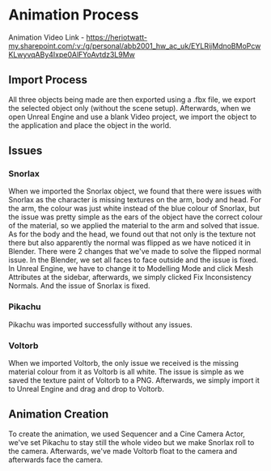 # Animation Process

Animation Video Link - https://heriotwatt-my.sharepoint.com/:v:/g/personal/abb2001_hw_ac_uk/EYLRijMdnoBMoPcwKLwyvqABy4Ixpe0AlFYoAvtdz3L9Mw

## Import Process

All three objects being made are then exported using a .fbx file, we export the selected object only (without the scene setup). Afterwards, when we open Unreal Engine and use a blank Video project, we import the object to the application and place the object in the world.

## Issues

### Snorlax

When we imported the Snorlax object, we found that there were issues with Snorlax as the character is missing textures on the arm, body and head. For the arm, the colour was just white instead of the blue colour of Snorlax, but the issue was pretty simple as the ears of the object have the correct colour of the material, so we applied the material to the arm and solved that issue. As for the body and the head, we found out that not only is the texture not there but also apparently the normal was flipped as we have noticed it in Blender. There were 2 changes that we've made to solve the flipped normal issue. In the Blender, we set all faces to face outside and the issue is fixed. In Unreal Engine, we have to change it to Modelling Mode and click Mesh Attributes at the sidebar, afterwards, we simply clicked Fix Inconsistency Normals. And the issue of Snorlax is fixed. 

### Pikachu

Pikachu was imported successfully without any issues.

### Voltorb

When we imported Voltorb, the only issue we received is the missing material colour from it as Voltorb is all white. The issue is simple as we saved the texture paint of Voltorb to a PNG. Afterwards, we simply import it to Unreal Engine and drag and drop to Voltorb.

## Animation Creation

To create the animation, we used Sequencer and a Cine Camera Actor, we've set Pikachu to stay still the whole video but we make Snorlax roll to the camera. Afterwards, we've made Voltorb float to the camera and afterwards face the camera.
